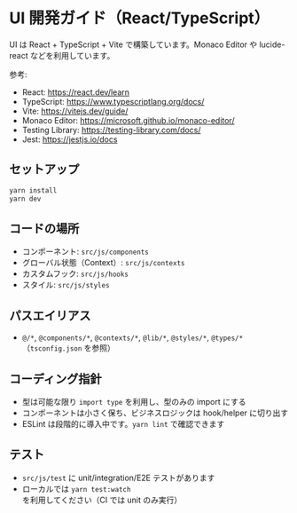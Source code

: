 # UI 開発ガイド（React/TypeScript）

UI は React + TypeScript + Vite で構築しています。Monaco Editor や lucide-react などを利用しています。

参考:
- React: https://react.dev/learn
- TypeScript: https://www.typescriptlang.org/docs/
- Vite: https://vitejs.dev/guide/
- Monaco Editor: https://microsoft.github.io/monaco-editor/
- Testing Library: https://testing-library.com/docs/
- Jest: https://jestjs.io/docs

## セットアップ

```bash
yarn install
yarn dev
```

## コードの場所

- コンポーネント: `src/js/components`
- グローバル状態（Context）: `src/js/contexts`
- カスタムフック: `src/js/hooks`
- スタイル: `src/js/styles`

## パスエイリアス

- `@/*`, `@components/*`, `@contexts/*`, `@lib/*`, `@styles/*`, `@types/*`（`tsconfig.json` を参照）

## コーディング指針

- 型は可能な限り `import type` を利用し、型のみの import にする
- コンポーネントは小さく保ち、ビジネスロジックは hook/helper に切り出す
- ESLint は段階的に導入中です。`yarn lint` で確認できます

## テスト

- `src/js/test` に unit/integration/E2E テストがあります
- ローカルでは `yarn test:watch` を利用してください（CI では unit のみ実行）


